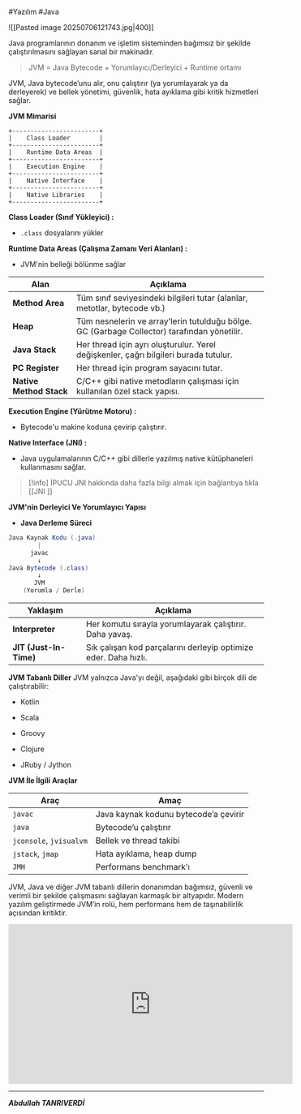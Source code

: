 #Yazılım #Java 

![[Pasted image 20250706121743.jpg|400]]


Java programlarının donanım ve işletim sisteminden bağımsız bir şekilde çalıştırılmasını sağlayan sanal bir makinadır. 

>JVM = Java Bytecode + Yorumlayıcı/Derleyici + Runtime ortamı

JVM, Java bytecode’unu alır, onu çalıştırır (ya yorumlayarak ya da derleyerek) ve bellek yönetimi, güvenlik, hata ayıklama gibi kritik hizmetleri sağlar.


**JVM Mimarisi**


```pgsql
+------------------------+
|    Class Loader        |
+------------------------+
|    Runtime Data Areas  |
+------------------------+
|    Execution Engine    |
+------------------------+
|    Native Interface    |
+------------------------+
|    Native Libraries    |
+------------------------+

```


**Class Loader (Sınıf Yükleyici) :**
- `.class` dosyalarını yükler

**Runtime Data Areas (Çalışma Zamanı Veri Alanları) :** 
- JVM'nin belleği bölünme sağlar

|Alan|Açıklama|
|---|---|
|**Method Area**|Tüm sınıf seviyesindeki bilgileri tutar (alanlar, metotlar, bytecode vb.)|
|**Heap**|Tüm nesnelerin ve array’lerin tutulduğu bölge. GC (Garbage Collector) tarafından yönetilir.|
|**Java Stack**|Her thread için ayrı oluşturulur. Yerel değişkenler, çağrı bilgileri burada tutulur.|
|**PC Register**|Her thread için program sayacını tutar.|
|**Native Method Stack**|C/C++ gibi native metodların çalışması için kullanılan özel stack yapısı.|


**Execution Engine (Yürütme Motoru) :**
- Bytecode'u makine koduna çevirip çalıştırır.

**Native Interface (JNI) :**
- Java uygulamalarının C/C++ gibi dillerle yazılmış native kütüphaneleri kullanmasını sağlar.



> [!info] İPUCU
> JNI hakkında daha fazla bilgi almak için bağlantıya tıkla [[JNI ]]

**JVM'nin Derleyici Ve Yorumlayıcı Yapısı**

- **Java Derleme Süreci**
```java
Java Kaynak Kodu (.java)
        |
      javac
        ↓
Java Bytecode (.class)
        ↓
       JVM
    (Yorumla / Derle)

```

|Yaklaşım|Açıklama|
|---|---|
|**Interpreter**|Her komutu sırayla yorumlayarak çalıştırır. Daha yavaş.|
|**JIT (Just-In-Time)**|Sık çalışan kod parçalarını derleyip optimize eder. Daha hızlı.|

**JVM Tabanlı Diller**
JVM yalnızca Java'yı değil, aşağıdaki gibi birçok dili de çalıştırabilir:
- Kotlin
    
- Scala
    
- Groovy
    
- Clojure
    
- JRuby / Jython

**JVM İle İlgili Araçlar**

|Araç|Amaç|
|---|---|
|`javac`|Java kaynak kodunu bytecode’a çevirir|
|`java`|Bytecode’u çalıştırır|
|`jconsole`, `jvisualvm`|Bellek ve thread takibi|
|`jstack`, `jmap`|Hata ayıklama, heap dump|
|`JMH`|Performans benchmark’ı|
JVM, Java ve diğer JVM tabanlı dillerin donanımdan bağımsız, güvenli ve verimli bir şekilde çalışmasını sağlayan karmaşık bir altyapıdır. Modern yazılım geliştirmede JVM’in rolü, hem performans hem de taşınabilirlik açısından kritiktir.


<iframe width="560" height="315" src="https://www.youtube.com/embed/G1ubVOl9IBw" frameborder="0" allow="accelerometer; autoplay; clipboard-write; encrypted-media; gyroscope; picture-in-picture" allowfullscreen></iframe>


---

***Abdullah TANRIVERDİ***

